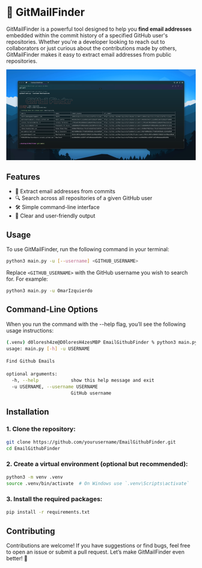 # 🐼 GitMailFinder

GitMailFinder is a powerful tool designed to help you **find email addresses** embedded within the commit history of a specified GitHub user's repositories. Whether you're a developer looking to reach out to collaborators or just curious about the contributions made by others, GitMailFinder makes it easy to extract email addresses from public repositories.

![img.png](assets/img.png)

## Features
- 📧 Extract email addresses from commits
- 🔍 Search across all repositories of a given GitHub user
- 🛠️ Simple command-line interface
- 📄 Clear and user-friendly output

## Usage

To use GitMailFinder, run the following command in your terminal:

```bash
python3 main.py -u [--username] <GITHUB_USERNAME>
```

Replace `<GITHUB_USERNAME>` with the GitHub username you wish to search for. For example:

```bash
python3 main.py -u OmarIzquierdo
```


## Command-Line Options

When you run the command with the --help flag, you’ll see the following usage instructions:
```bash
(.venv) d0loresh4ze@D0loresH4zesMBP EmailGithubFinder % python3 main.py --help 
usage: main.py [-h] -u USERNAME

Find Github Emails

optional arguments:
  -h, --help            show this help message and exit
  -u USERNAME, --username USERNAME
                        GitHub username
```

## Installation

### 1. Clone the repository:

```bash
git clone https://github.com/yourusername/EmailGithubFinder.git
cd EmailGithubFinder
```
### 2.	Create a virtual environment (optional but recommended):

```bash
python3 -m venv .venv
source .venv/bin/activate  # On Windows use `.venv\Scripts\activate`
```

### 3.	Install the required packages:

```bash
pip install -r requirements.txt
```

## Contributing

Contributions are welcome! If you have suggestions or find bugs, feel free to open an issue or submit a pull request. Let’s make GitMailFinder even better! 🐼
